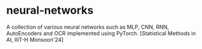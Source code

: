 # neural-networks
A collection of various neural networks such as MLP, CNN, RNN, AutoEncoders and OCR implemented using PyTorch. [Statistical Methods in AI, IIIT-H Monsoon'24]
